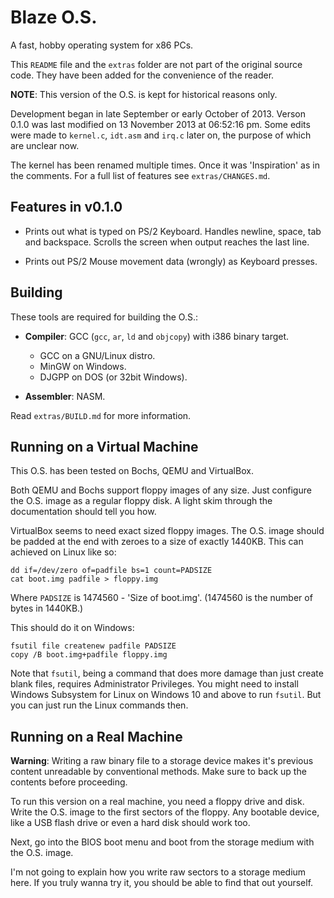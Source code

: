 Blaze O.S.
==========

A fast, hobby operating system for x86 PCs.

This `README` file and the `extras` folder are not part of the original source
code. They have been added for the convenience of the reader.

**NOTE**: This version of the O.S. is kept for historical reasons only.

Development began in late September or early October of 2013. Verson 0.1.0
was last modified on 13 November 2013 at 06:52:16 pm. Some edits were made
to `kernel.c`, `idt.asm` and `irq.c` later on, the purpose of which are
unclear now.

The kernel has been renamed multiple times. Once it was 'Inspiration' as in
the comments. For a full list of features see `extras/CHANGES.md`.

Features in v0.1.0
------------------

- Prints out what is typed on PS/2 Keyboard. Handles newline, space, tab
  and backspace. Scrolls the screen when output reaches the last line.

- Prints out PS/2 Mouse movement data (wrongly) as Keyboard presses.

Building
--------

These tools are required for building the O.S.:

- **Compiler**: GCC (`gcc`, `ar`, `ld` and `objcopy`) with i386 binary target.
  - GCC on a GNU/Linux distro.
  - MinGW on Windows.
  - DJGPP on DOS (or 32bit Windows).

- **Assembler**: NASM.

Read `extras/BUILD.md` for more information.

Running on a Virtual Machine
----------------------------

This O.S. has been tested on Bochs, QEMU and VirtualBox.

Both QEMU and Bochs support floppy images of any size. Just configure
the O.S. image as a regular floppy disk. A light skim through the documentation
should tell you how.

VirtualBox seems to need exact sized floppy images. The O.S. image should be
padded at the end with zeroes to a size of exactly 1440KB. This can achieved
on Linux like so:

```shell
dd if=/dev/zero of=padfile bs=1 count=PADSIZE
cat boot.img padfile > floppy.img
```

Where `PADSIZE` is 1474560 - 'Size of boot.img'. (1474560 is the number
of bytes in 1440KB.)

This should do it on Windows:

```batchfile
fsutil file createnew padfile PADSIZE
copy /B boot.img+padfile floppy.img
```

Note that `fsutil`, being a command that does more damage than just create
blank files, requires Administrator Privileges. You might need to install
Windows Subsystem for Linux on Windows 10 and above to run `fsutil`. But you
can just run the Linux commands then.

Running on a Real Machine
-------------------------

**Warning**: Writing a raw binary file to a storage device makes it's previous
content unreadable by conventional methods. Make sure to back up the contents
before proceeding.

To run this version on a real machine, you need a floppy drive and disk. Write
the O.S. image to the first sectors of the floppy. Any bootable device, like
a USB flash drive or even a hard disk should work too. 

Next, go into the BIOS boot menu and boot from the storage medium with
the O.S. image.

I'm not going to explain how you write raw sectors to a storage medium here.
If you truly wanna try it, you should be able to find that out yourself.
